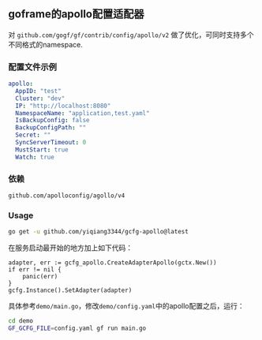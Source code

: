 ## goframe的apollo配置适配器
对 `github.com/gogf/gf/contrib/config/apollo/v2` 做了优化，可同时支持多个不同格式的namespace.

### 配置文件示例

```yaml
apollo:
  AppID: "test"
  Cluster: "dev"
  IP: "http://localhost:8080"
  NamespaceName: "application,test.yaml"
  IsBackupConfig: false
  BackupConfigPath: ""
  Secret: ""
  SyncServerTimeout: 0
  MustStart: true
  Watch: true
```

### 依赖
`github.com/apolloconfig/agollo/v4`

### Usage

```bash
go get -u github.com/yiqiang3344/gcfg-apollo@latest
```

在服务启动最开始的地方加上如下代码：

```
adapter, err := gcfg_apollo.CreateAdapterApollo(gctx.New())
if err != nil {
    panic(err)
}
gcfg.Instance().SetAdapter(adapter)
```

具体参考`demo/main.go`，修改`demo/config.yaml`中的apollo配置之后，运行：
```bash
cd demo
GF_GCFG_FILE=config.yaml gf run main.go
```